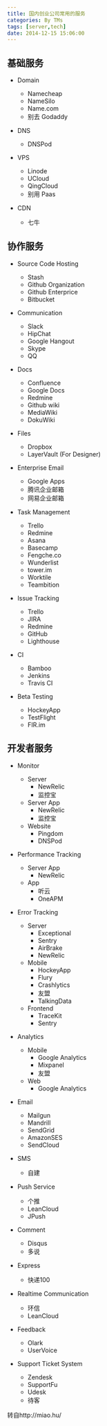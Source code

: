 ```yaml
---
title: 国内创业公司常用的服务
categories: By TMs
tags: [server,tech]
date: 2014-12-15 15:06:00
---
```


<h2>基础服务</h2>

<ul>
<li><p>Domain</p>

<ul>
<li>Namecheap</li>
<li>NameSilo</li>
<li>Name.com</li>
<li>别去 Godaddy</li>
</ul></li>
<li><p>DNS</p>

<ul>
<li>DNSPod</li>
</ul></li>
<li><p>VPS</p>

<ul>
<li>Linode</li>
<li>UCloud</li>
<li>QingCloud</li>
<li>别用 Paas</li>
</ul></li>
<li><p>CDN</p>

<ul>
<li>七牛</li>
</ul></li>
</ul>

<h2>协作服务</h2>

<ul>
<li><p>Source Code Hosting</p>

<ul>
<li>Stash</li>
<li>Github Organization</li>
<li>Github Enterprice</li>
<li>Bitbucket</li>
</ul></li>
<li><p>Communication</p>

<ul>
<li>Slack</li>
<li>HipChat</li>
<li>Google Hangout</li>
<li>Skype</li>
<li>QQ</li>
</ul></li>
<li><p>Docs</p>

<ul>
<li>Confluence</li>
<li>Google Docs</li>
<li>Redmine</li>
<li>Github wiki</li>
<li>MediaWiki</li>
<li>DokuWiki</li>
</ul></li>
<li><p>Files</p>

<ul>
<li>Dropbox</li>
<li>LayerVault (For Designer)</li>
</ul></li>
<li><p>Enterprise Email</p>

<ul>
<li>Google Apps</li>
<li>腾讯企业邮箱</li>
<li>网易企业邮箱</li>
</ul></li>
<li><p>Task Management</p>

<ul>
<li>Trello</li>
<li>Redmine</li>
<li>Asana</li>
<li>Basecamp</li>
<li>Fengche.co</li>
<li>Wunderlist</li>
<li>tower.im</li>
<li>Worktile</li>
<li>Teambition</li>
</ul></li>
<li><p>Issue Tracking</p>

<ul>
<li>Trello</li>
<li>JIRA</li>
<li>Redmine</li>
<li>GitHub</li>
<li>Lighthouse</li>
</ul></li>
<li><p>CI</p>

<ul>
<li>Bamboo</li>
<li>Jenkins</li>
<li>Travis CI</li>
</ul></li>
<li><p>Beta Testing</p>

<ul>
<li>HockeyApp</li>
<li>TestFlight</li>
<li>FIR.im</li>
</ul></li>
</ul>

<h2>开发者服务</h2>

<ul>
<li><p>Monitor</p>

<ul>
<li>Server

<ul>
<li>NewRelic</li>
<li>监控宝</li>
</ul></li>
<li>Server App

<ul>
<li>NewRelic</li>
<li>监控宝</li>
</ul></li>
<li>Website

<ul>
<li>Pingdom</li>
<li>DNSPod</li>
</ul></li>
</ul></li>
<li><p>Performance Tracking</p>

<ul>
<li>Server App

<ul>
<li>NewRelic</li>
</ul></li>
<li>App

<ul>
<li>听云</li>
<li>OneAPM</li>
</ul></li>
</ul></li>
<li><p>Error Tracking</p>

<ul>
<li>Server

<ul>
<li>Exceptional</li>
<li>Sentry</li>
<li>AirBrake</li>
<li>NewRelic</li>
</ul></li>
<li>Mobile

<ul>
<li>HockeyApp</li>
<li>Flury</li>
<li>Crashlytics</li>
<li>友盟</li>
<li>TalkingData</li>
</ul></li>
<li>Frontend

<ul>
<li>TraceKit</li>
<li>Sentry</li>
</ul></li>
</ul></li>
<li><p>Analytics</p>

<ul>
<li>Mobile

<ul>
<li>Google Analytics</li>
<li>Mixpanel</li>
<li>友盟</li>
</ul></li>
<li>Web

<ul>
<li>Google Analytics</li>
</ul></li>
</ul></li>
<li><p>Email</p>

<ul>
<li>Mailgun</li>
<li>Mandrill</li>
<li>SendGrid</li>
<li>AmazonSES</li>
<li>SendCloud</li>
</ul></li>
<li><p>SMS</p>

<ul>
<li>自建</li>
</ul></li>
<li><p>Push Service</p>

<ul>
<li>个推</li>
<li>LeanCloud</li>
<li>JPush</li>
</ul></li>
<li><p>Comment</p>

<ul>
<li>Disqus</li>
<li>多说</li>
</ul></li>
<li><p>Express</p>

<ul>
<li>快递100</li>
</ul></li>
<li><p>Realtime Communication</p>

<ul>
<li>环信</li>
<li>LeanCloud</li>
</ul></li>
<li><p>Feedback</p>

<ul>
<li>Olark</li>
<li>UserVoice</li>
</ul></li>
<li><p>Support Ticket System</p>

<ul>
<li>Zendesk</li>
<li>SupportFu</li>
<li>Udesk</li>
<li>待客</li>
</ul></li>
</ul>

转自http://miao.hu/
